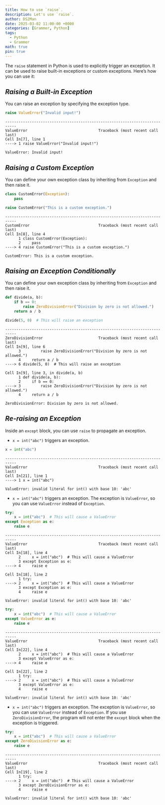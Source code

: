 ```yaml
---
title: How to use `raise`.
description: Let's use `raise`.
author: DS2Man
date: 2025-03-02 11:00:00 +0000
categories: [Grammer, Python]
tags:
  - Python
  - Grammer
math: true
pin: true
---
```


The `raise` statement in Python is used to explicitly trigger an exception. It can be used to raise built-in exceptions or custom exceptions. Here’s how you can use it:

## *Raising a Built-in Exception*

You can raise an exception by specifying the exception type.

```python
raise ValueError("Invalid input!")
```

```
---------------------------------------------------------------------------
ValueError                                Traceback (most recent call last)
Cell In[7], line 1
----> 1 raise ValueError("Invalid input!")

ValueError: Invalid input!
```

## *Raising a Custom Exception*

You can define your own exception class by inheriting from `Exception` and then raise it.

```python
class CustomError(Exception):
    pass

raise CustomError("This is a custom exception.")
```

```
---------------------------------------------------------------------------
CustomError                               Traceback (most recent call last)
Cell In[8], line 4
      1 class CustomError(Exception):
      2     pass
----> 4 raise CustomError("This is a custom exception.")

CustomError: This is a custom exception.
```

## *Raising an Exception Conditionally*

You can define your own exception class by inheriting from `Exception` and then raise it.

```python
def divide(a, b):
    if b == 0:
        raise ZeroDivisionError("Division by zero is not allowed.")
    return a / b

divide(5, 0)  # This will raise an exception
```

```
---------------------------------------------------------------------------
ZeroDivisionError                         Traceback (most recent call last)
Cell In[9], line 6
      3         raise ZeroDivisionError("Division by zero is not allowed.")
      4     return a / b
----> 6 divide(5, 0)  # This will raise an exception

Cell In[9], line 3, in divide(a, b)
      1 def divide(a, b):
      2     if b == 0:
----> 3         raise ZeroDivisionError("Division by zero is not allowed.")
      4     return a / b

ZeroDivisionError: Division by zero is not allowed.
```

## *Re-raising an Exception*

Inside an `except` block, you can use `raise` to propagate an exception.

- `x = int("abc")` triggers an exception.    

```python
x = int("abc")
```

```
---------------------------------------------------------------------------
ValueError                                Traceback (most recent call last)
Cell In[21], line 1
----> 1 x = int("abc")

ValueError: invalid literal for int() with base 10: 'abc'
```

- `x = int("abc")` triggers an exception. The exception is `ValueError`, so you can use `ValueError` instead of `Exception`.    

```python
try:
    x = int("abc")  # This will cause a ValueError
except Exception as e:
    raise e
```

```
---------------------------------------------------------------------------
ValueError                                Traceback (most recent call last)
Cell In[18], line 4
      2     x = int("abc")  # This will cause a ValueError
      3 except Exception as e:
----> 4     raise e

Cell In[18], line 2
      1 try:
----> 2     x = int("abc")  # This will cause a ValueError
      3 except Exception as e:
      4     raise e

ValueError: invalid literal for int() with base 10: 'abc'
```

```python
try:
    x = int("abc")  # This will cause a ValueError
except ValueError as e:
    raise e
```

```
---------------------------------------------------------------------------
ValueError                                Traceback (most recent call last)
Cell In[22], line 4
      2     x = int("abc")  # This will cause a ValueError
      3 except ValueError as e:
----> 4     raise e

Cell In[22], line 2
      1 try:
----> 2     x = int("abc")  # This will cause a ValueError
      3 except ValueError as e:
      4     raise e

ValueError: invalid literal for int() with base 10: 'abc'
```


- `x = int("abc")` triggers an exception. The exception is `ValueError`, so you can use `ValueError` instead of `Exception`.  If you use `ZeroDivisionError`, the program will not enter the `except` block when the exception is triggered.

```python
try:
    x = int("abc")  # This will cause a ValueError
except ZeroDivisionError as e:
    raise e
```

```
---------------------------------------------------------------------------
ValueError                                Traceback (most recent call last)
Cell In[19], line 2
      1 try:
----> 2     x = int("abc")  # This will cause a ValueError
      3 except ZeroDivisionError as e:
      4     raise e

ValueError: invalid literal for int() with base 10: 'abc'
```
